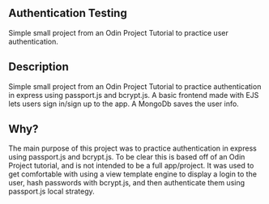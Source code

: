 ## Authentication Testing
Simple small project from an Odin Project Tutorial to practice user authentication.

## Description
Simple small project from an Odin Project Tutorial to practice authentication in express using passport.js and bcrypt.js. A basic frontend made with EJS lets users sign in/sign up to the app. A MongoDb saves the user info.

## Why?
The main purpose of this project was to practice authentication in express using passport.js and bcrypt.js. To be clear this is based off of an Odin Project tutorial, and is not intended to be a full app/project. It was used to get comfortable with using a view template engine to display a login to the user, hash passwords with bcrypt.js, and then authenticate them using passport.js local strategy. 
